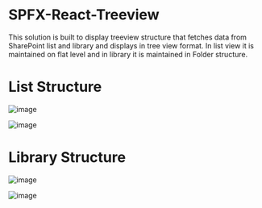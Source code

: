 # SPFX-React-Treeview
This solution is built to display treeview structure that fetches data from SharePoint list and library and displays in tree view format. In list view it is maintained on flat level and in library it is maintained in Folder structure.

# List Structure
![image](https://user-images.githubusercontent.com/45258794/153466024-13e26281-7b23-4c08-80f2-9fe4bddfb697.png)

![image](https://user-images.githubusercontent.com/45258794/153466211-c49eafb5-8749-4d63-a348-4074dfea7403.png)


# Library Structure
![image](https://user-images.githubusercontent.com/45258794/152836396-9faa2799-7195-480f-bae0-791093d50cd6.png)

![image](https://user-images.githubusercontent.com/45258794/152838326-f9a6705d-e214-4cfa-b3a8-3584ed3a95ac.png)
